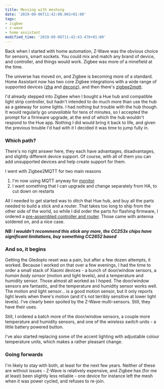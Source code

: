 ```yaml
---
title: Messing with meshing
date: '2019-09-06T11:42:00.001+01:00'
tags:
- zigbee
- z-wave
- home assistant
modified_time: '2019-09-06T11:42:43.476+01:00'
---
```


Back when I started with home automation, Z-Wave was the obvious choice for sensors, smart sockets. You could mix and match any brand of device, and controller, and things would work. Zigbee was more of a minefield at the time.  
  
The universe has moved on, and Zigbee is becoming more of a standard. Home Assistant now has two core Zigbee integrations with a wide range of supported devices ([zha](https://www.home-assistant.io/integrations/zha) and [deconz](https://www.home-assistant.io/integrations/deconz/)), and then there's [zigbee2mqtt](https://www.zigbee2mqtt.io/).  
  
I'd already stepped into Zigbee when I bought a Hue hub and compatible light strip controller, but hadn't intended to do much more than use the hub as a gateway for some lights. I had nothing but trouble with the hub though. It would regularly go _unavailable_ for tens of minutes, so I accepted the prompt for a firmware upgrade, at the end of which the hub wouldn't respond to the Hue app. Nothing I did would bring it back to life, and given the previous trouble I'd had with it I decided it was time to jump fully in.  

### Which path?

There's no right answer here, they each have advantages, disadvantages, and slightly different device support. Of course, with all of them you can add unsupported devices and help create support for them.  
  
I went with Zigbee2MQTT for two main reasons  

1.  I'm now using MQTT anyway for [monitor](https://github.com/andrewjfreyer/monitor)
2.  I want something that I can upgrade and change separately from HA, to cut down on restarts

All I needed to get started was to ditch that Hue hub, and buy all the parts needed to build a stick and a router. That takes too long to ship from the other side of the world, so while I did order the parts for flashing firmware, I ordered a [pre-assembled controller and router](http://zigbee2mqtt.discourse.group/t/ad-buy-ready2use-zigbee2mqtt-stick-flashed-antenna-mod-and-printed-case/22). Those came with antenna soldered on, and a nice case.

***NB: I wouldn't recommend this stick any more, the CC253x chips have significant limitations, buy something CC2652 based***

### And so, it begins

Getting the Gledopto reset was a pain, but after a few dozen attempts, it worked. Because I worked on that over a few evenings, I had the time to order a small stack of Xiaomi devices - a bunch of door/window sensors, a _human body sensor_ (motion and light levels), and a temperature and humidity sensor. Those almost all worked as I hoped. The door/window sensors are fantastic, and the temperature and humidity sensor works well. The motion and light sensor... is a good motion sensor, but it only reports light levels when there's motion (and it's not terribly sensitive at lower light levels). I've clearly been spoiled by the Z-Wave multi-sensors. Still, they have their uses.

Still, I ordered a batch more of the door/window sensors, a couple more temperature and humidity sensors, and one of the _wireless switch_ units - a little battery powered button.

I've also started replacing some of the accent lighting with adjustable colour temperature units, which makes a rather pleasant change.  

### Going forwards

I'm likely to stay with both, at least for the next few years. Neither of these are without issues - Z-Wave is relatively expensive, and Zigbee has (for me at least) been slightly less reliable - one device for instance left the mesh when it was power cycled, and refuses to re-join.
